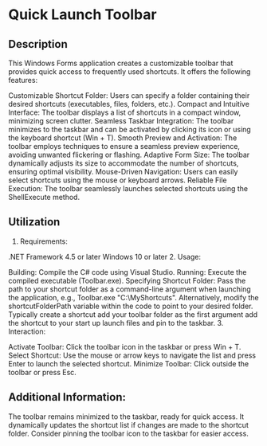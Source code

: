 ﻿# Quick Launch Toolbar

## Description

This Windows Forms application creates a customizable toolbar that provides quick access to frequently used shortcuts. It offers the following features:

Customizable Shortcut Folder: Users can specify a folder containing their desired shortcuts (executables, files, folders, etc.).
Compact and Intuitive Interface: The toolbar displays a list of shortcuts in a compact window, minimizing screen clutter.
Seamless Taskbar Integration: The toolbar minimizes to the taskbar and can be activated by clicking its icon or using the keyboard shortcut (Win + T).
Smooth Preview and Activation: The toolbar employs techniques to ensure a seamless preview experience, avoiding unwanted flickering or flashing.
Adaptive Form Size: The toolbar dynamically adjusts its size to accommodate the number of shortcuts, ensuring optimal visibility.
Mouse-Driven Navigation: Users can easily select shortcuts using the mouse or keyboard arrows.
Reliable File Execution: The toolbar seamlessly launches selected shortcuts using the ShellExecute method.
## Utilization

1. Requirements:

.NET Framework 4.5 or later
Windows 10 or later
2. Usage:

Building: Compile the C# code using Visual Studio.
Running: Execute the compiled executable (Toolbar.exe).
Specifying Shortcut Folder:
Pass the path to your shortcut folder as a command-line argument when launching the application, e.g., Toolbar.exe "C:\MyShortcuts".
Alternatively, modify the shortcutFolderPath variable within the code to point to your desired folder.
Typically create a shortcut add your toolbar folder as the first argument add the shortcut to your start up launch files and pin to the taskbar.
3. Interaction:

Activate Toolbar: Click the toolbar icon in the taskbar or press Win + T.
Select Shortcut: Use the mouse or arrow keys to navigate the list and press Enter to launch the selected shortcut.
Minimize Toolbar: Click outside the toolbar or press Esc.
## Additional Information:

The toolbar remains minimized to the taskbar, ready for quick access.
It dynamically updates the shortcut list if changes are made to the shortcut folder.
Consider pinning the toolbar icon to the taskbar for easier access.
